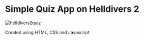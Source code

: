 # Simple Quiz App on Helldivers 2

![helldivers2quiz](https://github.com/user-attachments/assets/9cf92f56-1465-4cdd-bcda-1fce9873c30b)

Created using HTML, CSS and Javascript
